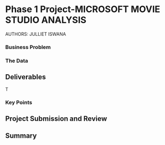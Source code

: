 # Phase 1 Project-MICROSOFT MOVIE STUDIO ANALYSIS
AUTHORS: JULLIET ISWANA



### Business Problem


### The Data


## Deliverables

T
### Key Points


## Project Submission and Review


## Summary

